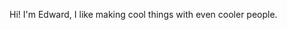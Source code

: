 Hi! I'm Edward, I like making cool things with even cooler people.

<!---
edwardochen/edwardochen is a ✨ special ✨ repository because its `README.md` (this file) appears on your GitHub profile.
You can click the Preview link to take a look at your changes.
--->
